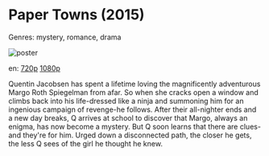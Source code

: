 # Paper Towns (2015)

Genres: mystery, romance, drama

![poster](http://image.tmdb.org/t/p/w500/wAb39FuMWWrOROsitPVPqRcWPjH.jpg)

en:
  [720p](magnet:?xt=urn:btih:0227597eba60c889c36bef8287d09b418afec106&dn=Paper+Towns+%282015%29+720p+BrRip+x264+-+YIFY&tr=udp%3A%2F%2Ftracker.openbittorrent.com%3A80%2Fannounce&tr=udp%3A%2F%2Fglotorrents.pw%3A6969%2Fannounce&tr=udp%3A%2F%2Ftracker.openbittorrent.com%3A80%2Fannounce&tr=udp%3A%2F%2Ftracker.opentrackr.org%3A1337%2Fannounce&tr=udp%3A%2F%2Fzer0day.to%3A1337%2Fannounce&tr=udp%3A%2F%2Ftracker.coppersurfer.tk%3A6969%2Fannounce)
  [1080p](magnet:?xt=urn:btih:6175754c9a5502ba085f8d64f31c8158ab0be1c5&dn=Paper+Towns+(2015)+%5B1080p%5D&tr=udp%3A%2F%2Ftracker.yify-torrents.com%2Fannounce&tr=udp%3A%2F%2Fopen.demonii.com%3A1337&tr=udp%3A%2F%2Fexodus.desync.com%3A6969&tr=udp%3A%2F%2Ftracker.istole.it%3A80&tr=udp%3A%2F%2Ftracker.publicbt.com%3A80&tr=udp%3A%2F%2Ftracker.openbittorrent.com%3A80&tr=udp%3A%2F%2Ftracker.leechers-paradise.org%3A6969&tr=udp%3A%2F%2F9.rarbg.com%3A2710&tr=udp%3A%2F%2Fp4p.arenabg.ch%3A1337&tr=udp%3A%2F%2Fp4p.arenabg.com%3A1337&tr=udp%3A%2F%2Ftracker.coppersurfer.tk%3A6969)
  


Quentin Jacobsen has spent a lifetime loving the magnificently adventurous Margo Roth Spiegelman from afar. So when she cracks open a window and climbs back into his life-dressed like a ninja and summoning him for an ingenious campaign of revenge-he follows. After their all-nighter ends and a new day breaks, Q arrives at school to discover that Margo, always an enigma, has now become a mystery. But Q soon learns that there are clues-and they're for him. Urged down a disconnected path, the closer he gets, the less Q sees of the girl he thought he knew.